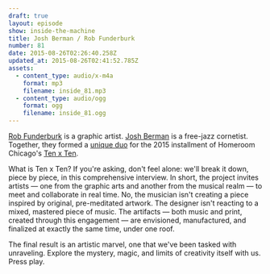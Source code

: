 ```yaml
---
draft: true
layout: episode
show: inside-the-machine
title: Josh Berman / Rob Funderburk
number: 81
date: 2015-08-26T02:26:40.258Z
updated_at: 2015-08-26T02:41:52.785Z
assets:
  - content_type: audio/x-m4a
    format: mp3
    filename: inside_81.mp3
  - content_type: audio/ogg
    format: ogg
    filename: inside_81.ogg
---
```

[Rob Funderburk](http://robfunderburk.com) is a graphic artist. [Josh Berman](http://joshberman.net) is a free-jazz cornetist. Together, they formed a [unique duo](http://www.tenxtenchicago.com/2015/08/ten-x-ten-2015-rob-funderburk-josh.html) for the 2015 installment of Homeroom Chicago's [Ten x Ten](http://www.tenxtenchicago.com).

What is Ten x Ten? If you're asking, don't feel alone: we'll break it down, piece by piece, in this comprehensive interview. In short, the project invites artists &mdash; one from the graphic arts and another from the musical realm &mdash; to meet and collaborate in real time. No, the musician isn't creating a piece inspired by original, pre-meditated artwork. The designer isn't reacting to a mixed, mastered piece of music. The artifacts &mdash; both music and print, created through this engagement &mdash; are envisioned, manufactured, and finalized at exactly the same time, under one roof.

The final result is an artistic marvel, one that we've been tasked with unraveling. Explore the mystery, magic, and limits of creativity itself with us. Press play.